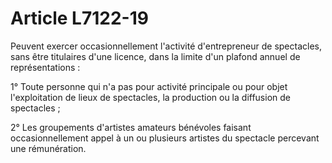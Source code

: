 # Article L7122-19

Peuvent exercer occasionnellement l'activité d'entrepreneur de spectacles, sans être titulaires d'une licence, dans la limite d'un plafond annuel de représentations :

1° Toute personne qui n'a pas pour activité principale ou pour objet l'exploitation de lieux de spectacles, la production ou la diffusion de spectacles ;

2° Les groupements d'artistes amateurs bénévoles faisant occasionnellement appel à un ou plusieurs artistes du spectacle percevant une rémunération.